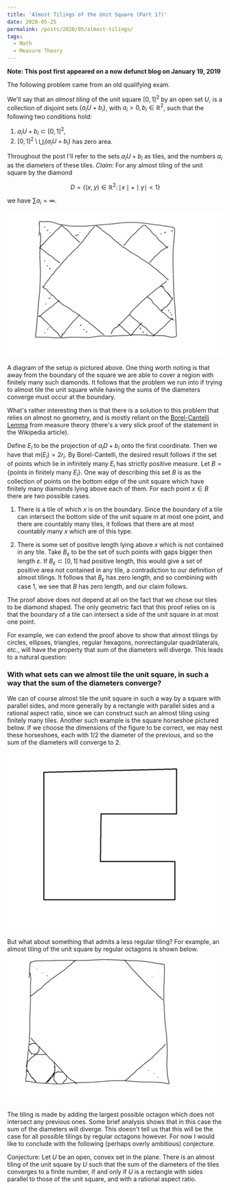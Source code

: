 ```yaml
---
title: 'Almost Tilings of the Unit Square (Part 1?)'
date: 2020-05-25
permalink: /posts/2020/05/almost-tilings/
tags:
  - Math
  - Measure Theory
---
```


**Note: This post first appeared on a now defunct blog on January 19, 2019**

The following problem came from an old qualifying exam.

We'll say that an *almost tiling* of the unit square $[0,1]^2$ by an open set $U$, is a collection of disjoint sets $\displaystyle{\{a_iU + b_i\}}$, with $\displaystyle{a_i>0, b_i\in \mathbb R^2}$, such that the following two conditions hold:

1. $\displaystyle{a_i U + b_i \subset [0,1]^2}$,
2. $\displaystyle{[0,1]^2\setminus \bigcup_{i}}(a_i U+b_i)$ has zero area.


Throughout the post I'll refer to the sets $a_iU+b_i$ as tiles, and the numbers $a_i$ as the diameters of these tiles. *Claim:* For any almost tiling of the unit square by the diamond

$$D=\{(x,y)\in \mathbb R^2\colon \mid x\mid+\mid y\mid<1\}$$

we have $\displaystyle{\sum a_i = \infty}$.


![An almost tiling of the unit square by diamonds](/files/2020-05-almost-tilings-fig1.png)

A diagram of the setup is pictured above. One thing worth noting is that away from the boundary of the square we are able to cover a region with finitely many such diamonds. It follows that the problem we run into if trying to almost tile the unit square while having the sums of the diameters converge must occur at the boundary.

What's rather interesting then is that there is a solution to this problem that relies on almost no geometry, and is mostly reliant on the [Borel-Cantelli Lemma](https://en.wikipedia.org/wiki/Borel-Cantelli_lemma) from measure theory (there's a very slick proof of the statement in the Wikipedia article).


Define $E_i$ to be the projection of $a_i D + b_i$ onto the first coordinate. Then we have that $m(E_i)=2r_i$. By Borel-Cantelli, the desired result follows if the set of points which lie in infinitely many $E_i$ has strictly positive measure. Let $B=\{\text{points in finitely many }E_i\}$. One way of describing this set *B* is as the collection of points on the bottom edge of the unit square which have finitely many diamonds lying above each of them. For each point $x\in B$ there are two possible cases.



1. There is a tile of which *x* is on the boundary. Since the boundary of a tile can intersect the bottom side of the unit square in at most one point, and there are countably many tiles, it follows that there are at most countably many *x* which are of this type.

2. There is some set of positive length lying above *x* which is not contained in any tile. Take $B_\varepsilon$ to be the set of such points with gaps bigger then length $\varepsilon$. If $B_\varepsilon\subset [0,1]$ had positive length, this would give a set of positive area not contained in any tile, a contradiction to our definition of almost tilings. It follows that $B_\varepsilon$ has zero length, and so combining with case 1, we see that *B* has zero length, and our claim follows.

The proof above does not depend at all on the fact that we chose our tiles to be diamond shaped. The only geometric fact that this proof relies on is that the boundary of a tile can intersect a side of the unit square in at most one point.

For example, we can extend the proof above to show that almost tilings by circles, ellipses, triangles, regular hexagons, nonrectangular quadrilaterals, etc., will have the property that sum of the diameters will diverge. This leads to a natural question:


### With what sets can we almost tile the unit square, in such a way that the sum of the diameters converge?

We can of course almost tile the unit square in such a way by a square with parallel sides, and more generally by a rectangle with parallel sides and a rational aspect ratio, since we can construct such an almost tiling using finitely many tiles.
Another such example is the square horseshoe pictured below. If we choose the dimensions of the figure to be correct, we may nest these horseshoes, each with 1/2 the diameter of the previous, and so the sum of the diameters will converge to 2.

![An almost tiling by square horseshoes](/files/2020-05-almost-tilings-fig2.png)

But what about something that admits a less regular tiling? For example, an almost tiling of the unit square by regular octagons is shown below.

![An almost tiling of the unit square by regular octagons](/files/2020-05-almost-tilings-fig3.png)


The tiling is made by adding the largest possible octagon which does not intersect any previous ones. Some brief analysis shows that in this case the sum of the diameters will diverge. This doesn't tell us that this will be the case for all possible tilings by regular octagons however. For now I would like to conclude with the following (perhaps overly ambitious) conjecture.


Conjecture: Let *U* be an open, convex set in the plane. There is an almost tiling of the unit square by *U* such that the sum of the diameters of the tiles converges to a finite number, if and only if *U* is a rectangle with sides parallel to those of the unit square, and with a rational aspect ratio.
